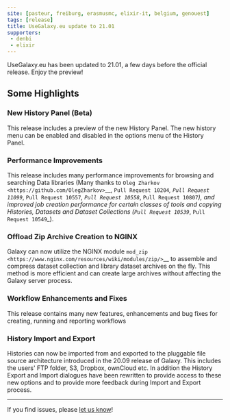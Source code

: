 ```yaml
---
site: [pasteur, freiburg, erasmusmc, elixir-it, belgium, genouest]
tags: [release]
title: UseGalaxy.eu update to 21.01
supporters:
 - denbi
 - elixir
---
```


UseGalaxy.eu has been updated to 21.01, a few days before the official release. Enjoy the preview!


## Some Highlights

### New History Panel (Beta)
  This release includes a preview of the new History Panel. The new history menu can be enabled and disabled in the options menu of the History Panel.

### Performance Improvements
  This release includes many performance improvements for browsing and searching Data libraries (Many thanks to `Oleg Zharkov <https://github.com/OlegZharkov>`__, `Pull Request 10204`_, `Pull Request 11099`_, `Pull Request 10557`_, `Pull Request 10558`_, `Pull Request 10807`_),
  and improved job creation performance for certain classes of tools and copying Histories, Datasets and Dataset Collections (`Pull Request 10539`_, `Pull Request 10549`_).

### Offload Zip Archive Creation to NGINX
  Galaxy can now utilize the NGINX module `mod_zip <https://www.nginx.com/resources/wiki/modules/zip/>`__ to assemble and compress dataset collection and library dataset archives on the fly.
  This method is more efficient and can create large archives without affecting the Galaxy server process. 

### Workflow Enhancements and Fixes
  This release contains many new features, enhancements and bug fixes for creating, running and reporting workflows
  
### History Import and Export
  Histories can now be imported from and exported to the pluggable file source architecture introduced in the 20.09 release of Galaxy.
  This includes the users' FTP folder, S3, Dropbox, ownCloud etc. In addition the History Export and Import dialogues have been rewritten
  to provide access to these new options and to provide more feedback during Import and Export process.


---

If you find issues, please [let us know](mailto:galaxy@informatik.uni-freiburg.de)!
